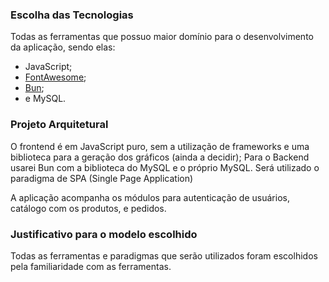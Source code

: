 ### Escolha das Tecnologias
Todas as ferramentas que possuo maior domínio para o desenvolvimento da aplicação, sendo elas:
- JavaScript;
- [FontAwesome](https://fontawesome.com/);
- [Bun](https://bun.com/);
- e MySQL.

### Projeto Arquitetural
O frontend é em JavaScript puro, sem a utilização de frameworks e uma biblioteca para a geração dos gráficos (ainda a decidir); 
Para o Backend usarei Bun com a biblioteca do MySQL e o próprio MySQL. Será utilizado o paradigma de SPA (Single Page Application)

A aplicação acompanha os módulos para autenticação de usuários, catálogo com os produtos, e pedidos.

### Justificativo para o modelo escolhido
Todas as ferramentas e paradigmas que serão utilizados foram escolhidos pela familiaridade com as ferramentas.

